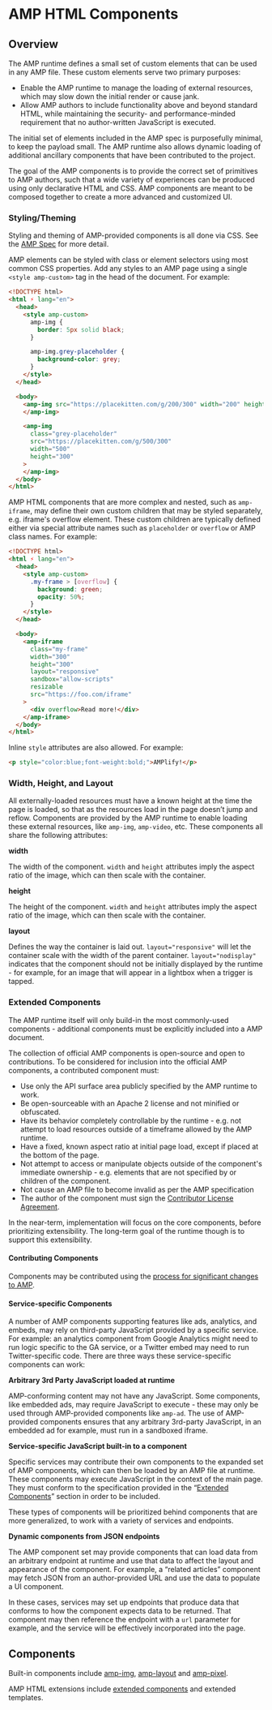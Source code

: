 # AMP HTML Components

## Overview

The AMP runtime defines a small set of custom elements that can be used in any
AMP file. These custom elements serve two primary purposes:

-   Enable the AMP runtime to manage the loading of external resources, which may
    slow down the initial render or cause jank.
-   Allow AMP authors to include functionality above and beyond standard HTML,
    while maintaining the security- and performance-minded requirement that no author-written JavaScript is executed.

The initial set of elements included in the AMP spec is purposefully minimal,
to keep the payload small. The AMP runtime also allows dynamic loading of additional
ancillary components that have been contributed to the project.

The goal of the AMP components is to provide the correct set of primitives to
AMP authors, such that a wide variety of experiences can be produced using only
declarative HTML and CSS. AMP components are meant to be composed together to
create a more advanced and customized UI.

### Styling/Theming

Styling and theming of AMP-provided components is all done via CSS. See the [AMP Spec](amp-html-format.md) for more detail.

AMP elements can be styled with class or element selectors using most common CSS properties.
Add any styles to an AMP page using a single `<style amp-custom>` tag in the head of the document.
For example:

```html
<!DOCTYPE html>
<html ⚡ lang="en">
  <head>
    <style amp-custom>
      amp-img {
        border: 5px solid black;
      }

      amp-img.grey-placeholder {
        background-color: grey;
      }
    </style>
  </head>

  <body>
    <amp-img src="https://placekitten.com/g/200/300" width="200" height="300">
    </amp-img>

    <amp-img
      class="grey-placeholder"
      src="https://placekitten.com/g/500/300"
      width="500"
      height="300"
    >
    </amp-img>
  </body>
</html>
```

AMP HTML components that are more complex and nested, such as `amp-iframe`,
may define their own custom children that may be styled separately, e.g. iframe's
overflow element. These custom children are typically defined either via special
attribute names such as `placeholder` or `overflow` or AMP class names. For
example:

```html
<!DOCTYPE html>
<html ⚡ lang="en">
  <head>
    <style amp-custom>
      .my-frame > [overflow] {
        background: green;
        opacity: 50%;
      }
    </style>
  </head>

  <body>
    <amp-iframe
      class="my-frame"
      width="300"
      height="300"
      layout="responsive"
      sandbox="allow-scripts"
      resizable
      src="https://foo.com/iframe"
    >
      <div overflow>Read more!</div>
    </amp-iframe>
  </body>
</html>
```

Inline `style` attributes are also allowed. For example:

```html
<p style="color:blue;font-weight:bold;">AMPlify!</p>
```

### Width, Height, and Layout

All externally-loaded resources must have a known height at the time the page is loaded, so that as the resources load in the page doesn’t jump and reflow. Components are provided by the AMP runtime to enable loading these external resources, like `amp-img`, `amp-video`, etc. These components all share the following attributes:

**width**

The width of the component. `width` and `height` attributes imply the aspect ratio of the image, which can then scale with the container.

**height**

The height of the component. `width` and `height` attributes imply the aspect ratio of the image, which can then scale with the container.

**layout**

Defines the way the container is laid out. `layout="responsive"` will let the container scale with the width of the parent container. `layout="nodisplay"` indicates that the component should not be initially displayed by the runtime - for example, for an image that will appear in a lightbox when a trigger is tapped.

### Extended Components

The AMP runtime itself will only build-in the most commonly-used components - additional components must be explicitly included into a AMP document.

The collection of official AMP components is open-source and open to contributions. To be considered for inclusion into the official AMP components, a contributed component must:

-   Use only the API surface area publicly specified by the AMP runtime to work.
-   Be open-sourceable with an Apache 2 license and not minified or obfuscated.
-   Have its behavior completely controllable by the runtime - e.g. not attempt to load resources outside of a timeframe allowed by the AMP runtime.
-   Have a fixed, known aspect ratio at initial page load, except if placed at the bottom of the page.
-   Not attempt to access or manipulate objects outside of the component's immediate ownership - e.g. elements that are not specified by or children of the component.
-   Not cause an AMP file to become invalid as per the AMP specification
-   The author of the component must sign the [Contributor License Agreement](https://github.com/ampproject/amphtml/blob/main/docs/contributing-code.md#contributor-license-agreement).

In the near-term, implementation will focus on the core components, before prioritizing extensibility. The long-term goal of the runtime though is to support this extensibility.

#### Contributing Components

Components may be contributed using the [process for significant changes to AMP](https://github.com/ampproject/amphtml/blob/main/docs/contributing-code.md#process-for-significant-changes).

#### Service-specific Components

A number of AMP components supporting features like ads, analytics, and embeds, may rely on third-party JavaScript provided by a specific service. For example: an analytics component from Google Analytics might need to run logic specific to the GA service, or a Twitter embed may need to run Twitter-specific code. There are three ways these service-specific components can work:

**Arbitrary 3rd Party JavaScript loaded at runtime**

AMP-conforming content may not have any JavaScript. Some components, like embedded ads, may require JavaScript to execute - these may only be used through AMP-provided components like `amp-ad`. The use of AMP-provided components ensures that any arbitrary 3rd-party JavaScript, in an embedded ad for example, must run in a sandboxed iframe.

**Service-specific JavaScript built-in to a component**

Specific services may contribute their own components to the expanded set of AMP components, which can then be loaded by an AMP file at runtime. These components may execute JavaScript in the context of the main page. They must conform to the specification provided in the “[Extended Components](#extended-components)” section in order to be included.

These types of components will be prioritized behind components that are more generalized, to work with a variety of services and endpoints.

**Dynamic components from JSON endpoints**

The AMP component set may provide components that can load data from an arbitrary endpoint at runtime and use that data to affect the layout and appearance of the component. For example, a “related articles” component may fetch JSON from an author-provided URL and use the data to populate a UI component.

In these cases, services may set up endpoints that produce data that conforms to how the component expects data to be returned. That component may then reference the endpoint with a `url` parameter for example, and the service will be effectively incorporated into the page.

## Components

Built-in components include [amp-img](../../src/builtins/amp-img/amp-img.md), [amp-layout](../../src/builtins/amp-layout/amp-layout.md) and [amp-pixel](../../src/builtins/amp-pixel/amp-pixel.md).

AMP HTML extensions include [extended components](../../extensions) and extended templates.
